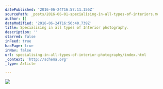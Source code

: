 ```yaml
---
datePublished: '2016-06-24T16:57:11.156Z'
sourcePath: _posts/2016-06-01-specialising-in-all-types-of-interiors.md
author: []
dateModified: '2016-06-24T16:56:40.739Z'
title: Specialising in all types of Interior photography.
description: ''
starred: false
inFeed: true
hasPage: true
inNav: false
url: specialising-in-all-types-of-interior-photography/index.html
_context: 'http://schema.org'
_type: Article

---
```

![](https://s3-us-west-2.amazonaws.com/the-grid-img/p/eae6bbc3c87dbb54b9e9f14b6cd43ca972c238db.jpg)